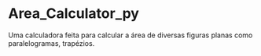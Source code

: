 # Area_Calculator_py
Uma calculadora feita para calcular a área de diversas figuras planas como paralelogramas, trapézios.
